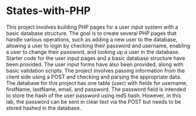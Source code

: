 # States-with-PHP
This project involves building PHP pages for a user input system with a basic database structure. The goal is to create several PHP pages that handle various operations, such as adding a new user to the database, allowing a user to login by checking their password and username, enabling a user to change their password, and looking up a user in the database. Starter code for the user input pages and a basic database structure have been provided. The user input forms have also been provided, along with basic validation scripts. The project involves passing information from the client side using a POST and checking and parsing the appropriate data. The database for this project has one table (user) with fields for username, firstName, lastName, email, and password. The password field is intended to store the hash of the user password using md5 hash. However, in this lab, the password can be sent in clear text via the POST but needs to be stored hashed in the database. 
